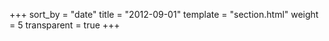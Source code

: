 +++
sort_by = "date"
title = "2012-09-01"
template = "section.html"
weight = 5
transparent = true
+++